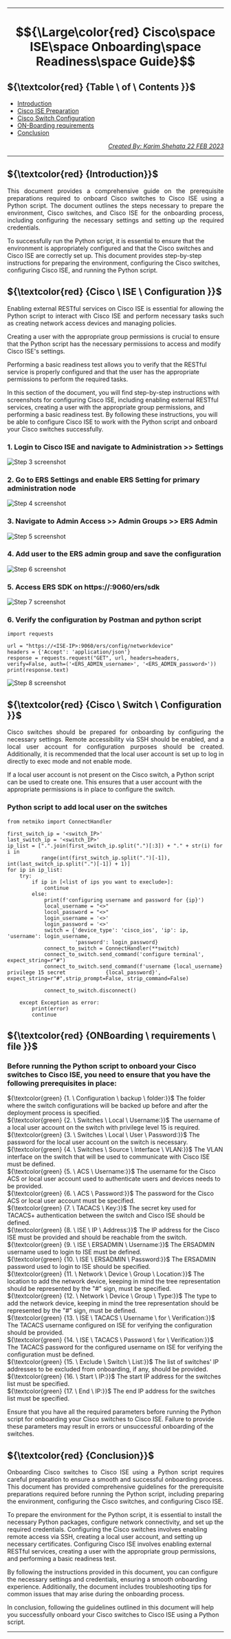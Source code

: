 ***
# $${\Large\color{red} Cisco\space ISE\space Onboarding\space Readiness\space Guide}$$
## ${\textcolor{red} {Table \ of \ Contents \}}$
- [Introduction](#Introduction)
- [Cisco ISE Preparation](#cisco-ise-configuration)
- [Cisco Switch Configuration](#cisco-switch-configuration)
- [ON-Boarding requirements](#file-requirements)
- [Conclusion](#conclusion)


<div align="right">
<a href="https://www.linkedin.com/in/karim-shehata-74b15b178/"> 
 <em>Created By: Karim Shehata 22 FEB 2023</em>
</a> 
</div>

***

## ${\textcolor{red} {Introduction}}$ <a name="Introduction"></a>  
<p align="justify">
This document provides a comprehensive guide on the prerequisite preparations required to onboard Cisco switches to Cisco ISE using a Python script. The document outlines the steps necessary to prepare the environment, Cisco switches, and Cisco ISE for the onboarding process, including configuring the necessary settings and setting up the required credentials.

To successfully run the Python script, it is essential to ensure that the environment is appropriately configured and that the Cisco switches and Cisco ISE are correctly set up. This document provides step-by-step instructions for preparing the environment, configuring the Cisco switches, configuring Cisco ISE, and running the Python script.
</p>

## ${\textcolor{red} {Cisco \ ISE \ Configuration \}}$ <a name="cisco-ise-configuration"></a>  
<p align="justify">
Enabling external RESTful services on Cisco ISE is essential for allowing the Python script to interact with Cisco ISE and perform necessary tasks such as creating network access devices and managing policies.

Creating a user with the appropriate group permissions is crucial to ensure that the Python script has the necessary permissions to access and modify Cisco ISE's settings.

Performing a basic readiness test allows you to verify that the RESTful service is properly configured and that the user has the appropriate permissions to perform the required tasks.

In this section of the document, you will find step-by-step instructions with screenshots for configuring Cisco ISE, including enabling external RESTful services, creating a user with the appropriate group permissions, and performing a basic readiness test. By following these instructions, you will be able to configure Cisco ISE to work with the Python script and onboard your Cisco switches successfully.  
</p>

### 1. Login to Cisco ISE and navigate to Administration >> Settings

![Step 3 screenshot](https://images.tango.us/workflows/875f1bff-2400-482c-8055-8a6bc3ee3d9f/steps/52123f06-c2de-4f51-acc4-965597a30789/b8ff98c2-df45-4be6-8b3c-f52ec3e6adf8.png?crop=focalpoint&fit=crop&fp-x=0.5000&fp-y=0.5000&w=1200&blend-align=bottom&blend-mode=normal&blend-x=800&blend64=aHR0cHM6Ly9pbWFnZXMudGFuZ28udXMvc3RhdGljL21hZGUtd2l0aC10YW5nby13YXRlcm1hcmsucG5n)


### 2. Go to ERS Settings and enable ERS Setting for primary administration node

![Step 4 screenshot](https://images.tango.us/workflows/875f1bff-2400-482c-8055-8a6bc3ee3d9f/steps/c5b6936d-8a00-432a-90e0-9ceb0ad9b331/1541214c-9f9b-4f47-964d-115f62d668e5.png?crop=focalpoint&fit=crop&fp-x=0.5000&fp-y=0.5000&w=1200&blend-align=bottom&blend-mode=normal&blend-x=800&blend64=aHR0cHM6Ly9pbWFnZXMudGFuZ28udXMvc3RhdGljL21hZGUtd2l0aC10YW5nby13YXRlcm1hcmsucG5n)


### 3. Navigate to Admin Access >> Admin Groups >> ERS Admin

![Step 5 screenshot](https://images.tango.us/workflows/875f1bff-2400-482c-8055-8a6bc3ee3d9f/steps/08702983-c861-4ea2-bde5-1aaa4fefddab/4fe81084-4faf-4a36-9935-21c7adcf2756.png?crop=focalpoint&fit=crop&fp-x=0.5000&fp-y=0.5000&w=1200&blend-align=bottom&blend-mode=normal&blend-x=800&blend64=aHR0cHM6Ly9pbWFnZXMudGFuZ28udXMvc3RhdGljL21hZGUtd2l0aC10YW5nby13YXRlcm1hcmsucG5n)


### 4. Add user to the ERS admin group and save the configuration

![Step 6 screenshot](https://images.tango.us/workflows/875f1bff-2400-482c-8055-8a6bc3ee3d9f/steps/baebbba0-c6e8-456c-bf84-51e6930506ea/568c6a46-a3a3-472f-90fe-d7bb6807f5ea.png?crop=focalpoint&fit=crop&fp-x=0.5000&fp-y=0.5000&w=1200&blend-align=bottom&blend-mode=normal&blend-x=800&blend64=aHR0cHM6Ly9pbWFnZXMudGFuZ28udXMvc3RhdGljL21hZGUtd2l0aC10YW5nby13YXRlcm1hcmsucG5n)


### 5. Access ERS SDK on https://<ISE-IP>:9060/ers/sdk

![Step 7 screenshot](https://images.tango.us/workflows/875f1bff-2400-482c-8055-8a6bc3ee3d9f/steps/7fc120ec-3520-4e3e-bb20-5f0cb99901ce/1e4c6a5d-ee71-47df-90c5-d0e9c31715df.png?crop=focalpoint&fit=crop&fp-x=0.5000&fp-y=0.5000&w=1200&blend-align=bottom&blend-mode=normal&blend-x=800&blend64=aHR0cHM6Ly9pbWFnZXMudGFuZ28udXMvc3RhdGljL21hZGUtd2l0aC10YW5nby13YXRlcm1hcmsucG5n)


### 6. Verify the configuration by Postman and python script  
```
import requests

url = "https://<ISE-IP>:9060/ers/config/networkdevice"
headers = {'Accept': 'application/json'}
response = requests.request("GET", url, headers=headers,  verify=False, auth=('<ERS_ADMIN_username>', '<ERS_ADMIN_password>'))
print(response.text)
```
![Step 8 screenshot](https://images.tango.us/workflows/875f1bff-2400-482c-8055-8a6bc3ee3d9f/steps/720ec1d8-6083-4485-947f-cc692e5ae231/72186a46-e6b6-4714-8256-6394b246d081.png?crop=focalpoint&fit=crop&fp-x=0.5000&fp-y=0.5000&w=1200&blend-align=bottom&blend-mode=normal&blend-x=800&blend64=aHR0cHM6Ly9pbWFnZXMudGFuZ28udXMvc3RhdGljL21hZGUtd2l0aC10YW5nby13YXRlcm1hcmsucG5n)


## ${\textcolor{red} {Cisco \ Switch \ Configuration \}}$ <a name="cisco-switch-configuration"></a>  
<p align="justify"> 
Cisco switches should be prepared for onboarding by configuring the necessary settings. Remote accessibility via SSH should be enabled, and a local user account for configuration purposes should be created. Additionally, it is recommended that the local user account is set up to log in directly to exec mode and not enable mode.

If a local user account is not present on the Cisco switch, a Python script can be used to create one. This ensures that a user account with the appropriate permissions is in place to configure the switch.
</p>  

###  Python script to add local user on the switches  
```
from netmiko import ConnectHandler

first_switch_ip = '<switch_IP>'
last_switch_ip = '<switch_IP>'
ip_list = [".".join(first_switch_ip.split(".")[:3]) + "." + str(i) for i in
           range(int(first_switch_ip.split(".")[-1]), int(last_switch_ip.split(".")[-1]) + 1)]
for ip in ip_list:
    try:
        if ip in [<list of ips you want to execlude>]:
            continue
        else:
            print(f'configuring username and password for {ip}')
            local_username = "<>"
            locol_password = "<>"
            login_username = '<>'
            login_password = '<>'
            switch = {'device_type': 'cisco_ios', 'ip': ip, 'username': login_username,
                      'password': login_password}
            connect_to_switch = ConnectHandler(**switch)
            connect_to_switch.send_command('configure terminal', expect_string=r"#")
            connect_to_switch.send_command(f'username {local_username} privilege 15 secret             {local_password}', expect_string=r"#",strip_prompt=False, strip_command=False)
           
            connect_to_switch.disconnect()
            
    except Exception as error:
        print(error)
        continue
```


## ${\textcolor{red} {ONBoarding \ requirements \ file \}}$ <a name="file-requirements"></a>  

### Before running the Python script to onboard your Cisco switches to Cisco ISE, you need to ensure that you have the following prerequisites in place:
<p align="justify">

${\textcolor{green} {1. \ Configuration \ backup \ folder:}}$ The folder where the switch configurations will be backed up before and after the deployment process is specified.    
${\textcolor{green} {2. \ Switches \ Local \ Username:}}$ The username of a local user account on the switch with privilege level 15 is required.    
${\textcolor{green} {3. \ Switches \ Local \ User \ Password:}}$  The password for the local user account on the switch is necessary.    
${\textcolor{green} {4. \ Switches \ Source \ Interface \ VLAN:}}$ The VLAN interface on the switch that will be used to communicate with Cisco ISE must be defined.   
${\textcolor{green} {5. \ ACS \ Username:}}$ The username for the Cisco ACS or local user account used to authenticate users and devices needs to be provided.  
${\textcolor{green} {6. \ ACS \ Password:}}$ The password for the Cisco ACS or local user account must be specified.  
${\textcolor{green} {7. \ TACACS \ Key:}}$ The secret key used for TACACS+ authentication between the switch and Cisco ISE should be defined.  
${\textcolor{green} {8. \ ISE \ IP \ Address:}}$ The IP address for the Cisco ISE must be provided and should be reachable from the switch.  
${\textcolor{green} {9. \ ISE \ ERSADMIN \ Username:}}$ The ERSADMIN username used to login to ISE must be defined.  
${\textcolor{green} {10. \ ISE \ ERSADMIN \ Password:}}$ The ERSADMIN password used to login to ISE should be specified.  
${\textcolor{green} {11. \ Network \ Device \ Group \ Location:}}$ The location to add the network device, keeping in mind the tree representation should be represented by the "#" sign, must be specified.  
${\textcolor{green} {12. \ Network \ Device \ Group \ Type:}}$ The type to add the network device, keeping in mind the tree representation should be represented by the "#" sign, must be defined.  
${\textcolor{green} {13. \ ISE \ TACACS \ Username \ for \ Verification:}}$ The TACACS username configured on ISE for verifying the configuration should be provided.  
${\textcolor{green} {14. \ ISE \ TACACS \ Password \ for \ Verification:}}$ The TACACS password for the configured username on ISE for verifying the configuration must be defined.  
${\textcolor{green} {15. \ Exclude \ Switch \ List:}}$ The list of switches' IP addresses to be excluded from onboarding, if any, should be provided.  
${\textcolor{green} {16. \ Start \ IP:}}$ The start IP address for the switches list must be specified.   
${\textcolor{green} {17. \ End \ IP:}}$ The end IP address for the switches list must be specified.  
 
Ensure that you have all the required parameters before running the Python script for onboarding your Cisco switches to Cisco ISE. Failure to provide these parameters may result in errors or unsuccessful onboarding of the switches. 
</p>

## ${\textcolor{red} {Conclusion}}$ <a name="conclusion"></a>
<p align="justify">
Onboarding Cisco switches to Cisco ISE using a Python script requires careful preparation to ensure a smooth and successful onboarding process. This document has provided comprehensive guidelines for the prerequisite preparations required before running the Python script, including preparing the environment, configuring the Cisco switches, and configuring Cisco ISE.

To prepare the environment for the Python script, it is essential to install the necessary Python packages, configure network connectivity, and set up the required credentials. Configuring the Cisco switches involves enabling remote access via SSH, creating a local user account, and setting up necessary certificates. Configuring Cisco ISE involves enabling external RESTful services, creating a user with the appropriate group permissions, and performing a basic readiness test.

By following the instructions provided in this document, you can configure the necessary settings and credentials, ensuring a smooth onboarding experience. Additionally, the document includes troubleshooting tips for common issues that may arise during the onboarding process.

In conclusion, following the guidelines outlined in this document will help you successfully onboard your Cisco switches to Cisco ISE using a Python script. 
</p>

***
